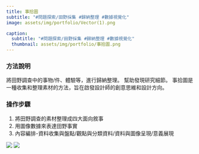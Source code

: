 ```yaml
---
title: 事拾圖
subtitle: "#問題探索/田野採集 #歸納整理 #數據視覺化"
image: assets/img/portfolio/Vector(1).png

caption:
  subtitle: "#問題探索/田野採集 #歸納整理 #數據視覺化"
  thumbnail: assets/img/portfolio/事拾圖.png
---
```

### 方法說明
將田野調查中的事物/件、體驗等，進行歸納整理。
幫助發現研究細節。
事拾圖是一種收集和整理素材的方法，旨在啟發設計師的創意思維和設計方向。

### 操作步驟
1. 將田野調查的素材整理成四大面向敘事
2. 用圖像數據來表達田野事實
3. 內容編排-資料收集與盤點/觀點與分類資料/資料與圖像呈現/意義展現

<img src="https://github.com/justinlin099/Design-Method-Website/assets/61717681/96b20d3f-7a38-41ae-a9df-bec4a2475b3c"  style="max-width:100%; height:auto;">
<img src="https://github.com/justinlin099/Design-Method-Website/assets/61717681/9ade7df2-a300-4154-a091-ae9b8e6aaf85"  style="max-width:100%; height:auto;">

